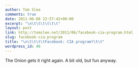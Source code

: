 ```yaml
---
author: Tom Slee
comments: true
date: 2011-06-08 22:57:42+00:00
excerpt: "\n\t\t\t\t\t\t"
layout: post
link: http://tomslee.net/2011/06/facebook-cia-program.html
slug: facebook-cia-program
title: "\n\t\t\t\tFacebook: CIA program?\t\t"
wordpress_id: 46
---
```



				

The Onion gets it right again. A bit old, but fun anyway.













		
